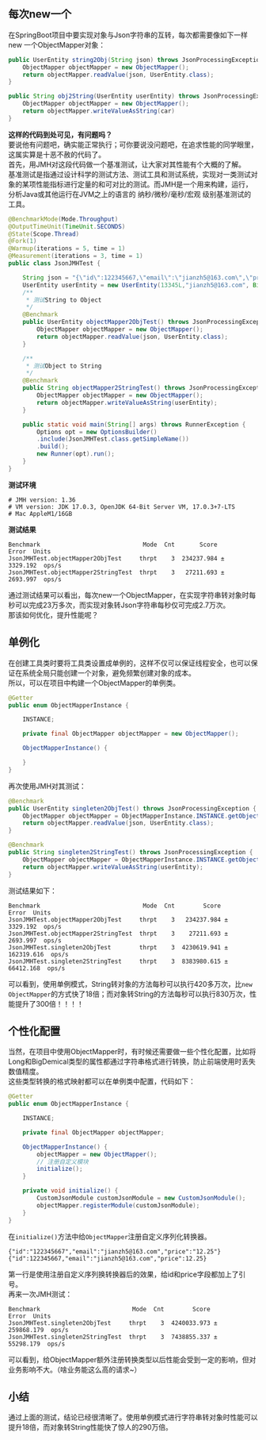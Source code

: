 <a name="pAETv"></a>
## 每次new一个
在SpringBoot项目中要实现对象与Json字符串的互转，每次都需要像如下一样new 一个ObjectMapper对象：
```java
public UserEntity string2Obj(String json) throws JsonProcessingException {
    ObjectMapper objectMapper = new ObjectMapper();
    return objectMapper.readValue(json, UserEntity.class);
}

public String obj2String(UserEntity userEntity) throws JsonProcessingException {
    ObjectMapper objectMapper = new ObjectMapper();
    return objectMapper.writeValueAsString(car)
}
```
**这样的代码到处可见，有问题吗？**<br />要说他有问题吧，确实能正常执行；可你要说没问题吧，在追求性能的同学眼里，这属实算是十恶不赦的代码了。<br />首先，用JMH对这段代码做一个基准测试，让大家对其性能有个大概的了解。<br />基准测试是指通过设计科学的测试方法、测试工具和测试系统，实现对一类测试对象的某项性能指标进行定量的和可对比的测试。而JMH是一个用来构建，运行，分析Java或其他运行在JVM之上的语言的 纳秒/微秒/毫秒/宏观 级别基准测试的工具。
```java
@BenchmarkMode(Mode.Throughput)
@OutputTimeUnit(TimeUnit.SECONDS)
@State(Scope.Thread)
@Fork(1)
@Warmup(iterations = 5, time = 1)
@Measurement(iterations = 3, time = 1)
public class JsonJMHTest {

    String json = "{\"id\":122345667,\"email\":\"jianzh5@163.com\",\"price\":12.25}";
    UserEntity userEntity = new UserEntity(13345L,"jianzh5@163.com", BigDecimal.valueOf(12.25));
    /**
     * 测试String to Object
     */
    @Benchmark
    public UserEntity objectMapper2ObjTest() throws JsonProcessingException {
        ObjectMapper objectMapper = new ObjectMapper();
        return objectMapper.readValue(json, UserEntity.class);
    }

    /**
     * 测试Object to String
     */
    @Benchmark
    public String objectMapper2StringTest() throws JsonProcessingException {
        ObjectMapper objectMapper = new ObjectMapper();
        return objectMapper.writeValueAsString(userEntity);
    }

    public static void main(String[] args) throws RunnerException {
        Options opt = new OptionsBuilder()
        .include(JsonJMHTest.class.getSimpleName())
        .build();
        new Runner(opt).run();
    }
}
```
**测试环境**
```
# JMH version: 1.36
# VM version: JDK 17.0.3, OpenJDK 64-Bit Server VM, 17.0.3+7-LTS
# Mac AppleM1/16GB
```
**测试结果**
```
Benchmark                             Mode  Cnt       Score        Error  Units
JsonJMHTest.objectMapper2ObjTest     thrpt    3  234237.984 ±   3329.192  ops/s
JsonJMHTest.objectMapper2StringTest  thrpt    3   27211.693 ±   2693.997  ops/s
```
通过测试结果可以看出，每次new一个ObjectMapper，在实现字符串转对象时每秒可以完成23万多次，而实现对象转Json字符串每秒仅可完成2.7万次。<br />那该如何优化，提升性能呢？
<a name="Hk1wU"></a>
## 单例化
在创建工具类时要将工具类设置成单例的，这样不仅可以保证线程安全，也可以保证在系统全局只能创建一个对象，避免频繁创建对象的成本。<br />所以，可以在项目中构建一个ObjectMapper的单例类。
```java
@Getter
public enum ObjectMapperInstance {

    INSTANCE;

    private final ObjectMapper objectMapper = new ObjectMapper();

    ObjectMapperInstance() {

    }
}
```
再次使用JMH对其测试：
```java
@Benchmark
public UserEntity singleten2ObjTest() throws JsonProcessingException {
    ObjectMapper objectMapper = ObjectMapperInstance.INSTANCE.getObjectMapper();
    return objectMapper.readValue(json, UserEntity.class);
}

@Benchmark
public String singleten2StringTest() throws JsonProcessingException {
    ObjectMapper objectMapper = ObjectMapperInstance.INSTANCE.getObjectMapper();
    return objectMapper.writeValueAsString(userEntity);
}
```
测试结果如下：
```
Benchmark                             Mode  Cnt        Score         Error  Units
JsonJMHTest.objectMapper2ObjTest     thrpt    3   234237.984 ±    3329.192  ops/s
JsonJMHTest.objectMapper2StringTest  thrpt    3    27211.693 ±    2693.997  ops/s
JsonJMHTest.singleten2ObjTest        thrpt    3  4230619.941 ±  162319.616  ops/s
JsonJMHTest.singleten2StringTest     thrpt    3  8383980.615 ±   66412.168  ops/s
```
可以看到，使用单例模式，String转对象的方法每秒可以执行420多万次，比`new ObjectMapper`的方式快了18倍；而对象转String的方法每秒可以执行830万次，性能提升了300倍！！！！
<a name="d1e2v"></a>
## 个性化配置
当然，在项目中使用ObjectMapper时，有时候还需要做一些个性化配置，比如将Long和BigDemical类型的属性都通过字符串格式进行转换，防止前端使用时丢失数值精度。<br />这些类型转换的格式映射都可以在单例类中配置，代码如下：
```java
@Getter
public enum ObjectMapperInstance {

    INSTANCE;

    private final ObjectMapper objectMapper;

    ObjectMapperInstance() {
        objectMapper = new ObjectMapper();
        // 注册自定义模块
        initialize();
    }

    private void initialize() {
        CustomJsonModule customJsonModule = new CustomJsonModule();
        objectMapper.registerModule(customJsonModule);
    }
}
```
在`initialize()`方法中给`ObjectMapper`注册自定义序列化转换器。
```
{"id":"122345667","email":"jianzh5@163.com","price":"12.25"}
{"id":122345667,"email":"jianzh5@163.com","price":12.25}
```
第一行是使用注册自定义序列换转换器后的效果，给id和price字段都加上了引号。<br />再来一次JMH测试：
```
Benchmark                          Mode  Cnt        Score         Error  Units
JsonJMHTest.singleten2ObjTest     thrpt    3  4240033.973 ±  259868.179  ops/s
JsonJMHTest.singleten2StringTest  thrpt    3  7438855.337 ±   55298.179  ops/s
```
可以看到，给ObjectMapper额外注册转换类型以后性能会受到一定的影响，但对业务影响不大。（啥业务能这么高的请求~）
<a name="XGH0S"></a>
## 小结
通过上面的测试，结论已经很清晰了。使用单例模式进行字符串转对象时性能可以提升18倍，而对象转String性能快了惊人的290万倍。
